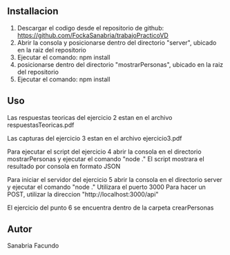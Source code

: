 

## Installacion

1. Descargar el codigo desde el repositorio de github: https://github.com/FockaSanabria/trabajoPracticoVD
2. Abrir la consola y posicionarse dentro del directorio "server", ubicado en la raiz del repositorio
3. Ejecutar el comando: npm install 
4. posicionarse dentro del directorio "mostrarPersonas", ubicado en la raiz del repositorio
5. Ejecutar el comando: npm install 


## Uso

Las respuestas teoricas del ejercicio 2 estan en el archivo respuestasTeoricas.pdf

Las capturas del ejercicio 3 estan en el archivo ejercicio3.pdf

Para ejecutar el script del ejercicio 4 abrir la consola en el directorio mostrarPersonas y ejecutar el comando "node ."
El script mostrara el resultado por consola en formato JSON

Para iniciar el servidor del ejercicio 5 abrir la consola en el directorio server y ejecutar el comando "node ."
Utilizara el puerto 3000
Para hacer un POST, utilizar la direccion "http://localhost:3000/api"

El ejercicio del punto 6 se encuentra dentro de la carpeta crearPersonas


## Autor
Sanabria Facundo